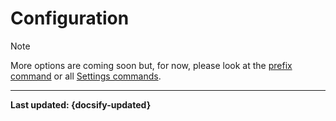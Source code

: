 # Configuration

> [!NOTE]
> More options are coming soon but, for now, please look at the [prefix command](/customization/prefix.md) or all [Settings commands](/commands/settings/).


----

**Last updated: {docsify-updated}**